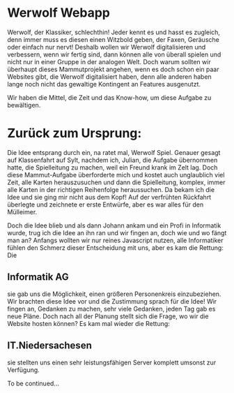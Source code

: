 # Werwolf Webapp

Werwolf, der Klassiker, schlechthin! Jeder kennt es und hasst es zugleich, denn immer muss es diesen einen Witzbold geben, der Faxen, Geräusche oder einfach nur nervt! Deshalb wollen wir Werwolf digitalisieren und verbessern, wenn wir fertig sind, dann können alle von überall spielen und nicht nur in einer Gruppe in der analogen Welt. Doch warum sollten wir überhaupt dieses Mammutprojekt angehen, wenn es doch schon ein paar Websites gibt, die Werwolf digitalisiert haben, denn alle anderen haben lange noch nicht das gewaltige Kontingent an Features ausgenutzt.

Wir haben die Mittel, die Zeit und das Know-how, um diese Aufgabe zu bewältigen.

# Zurück zum Ursprung:
Die Idee entsprang durch ein, na ratet mal, Werwolf Spiel. Genauer gesagt auf Klassenfahrt auf Sylt, nachdem ich, Julian, die Aufgabe übernommen hatte, die Spielleitung zu machen, weil ein Freund krank im Zelt lag. Doch diese Mammut-Aufgabe überforderte mich und kostet auch unglaublich viel Zeit, alle Karten herauszusuchen und dann die Spielleitung, komplex, immer alle Karten in der richtigen Reihenfolge heraussuchen. Da bekam ich die Idee und sie ging mir nicht aus dem Kopf!
Auf der verfrühten Rückfahrt überlegte und zeichnete er erste Entwürfe, aber es war alles für den Mülleimer.

Doch die Idee blieb und als dann Johann ankam und ein Profi in Informatik wurde, trug ich die Idee an ihn ran und wir fingen an, doch wie und wo fängt man an? Anfangs wollten wir nur reines Javascript nutzen, alle Informatiker fühlen den Schmerz dieser Entscheidung mit uns, aber es kam die Rettung: Die

## Informatik AG

sie gab uns die Möglichkeit, einen größeren Personenkreis einzubeziehen. Wir brachten diese Idee vor und die Zustimmung sprach für die Idee! Wir fingen an, Gedanken zu machen, sehr viele Gedanken, jeden Tag gab es neue Pläne. Doch nach all der Planung stellt sich die Frage, wo wir die Website hosten können? Es kam mal wieder die Rettung:

## IT.Niedersachesen

sie stellten uns einen sehr leistungsfähigen Server komplett umsonst zur Verfügung.

To be continued...
